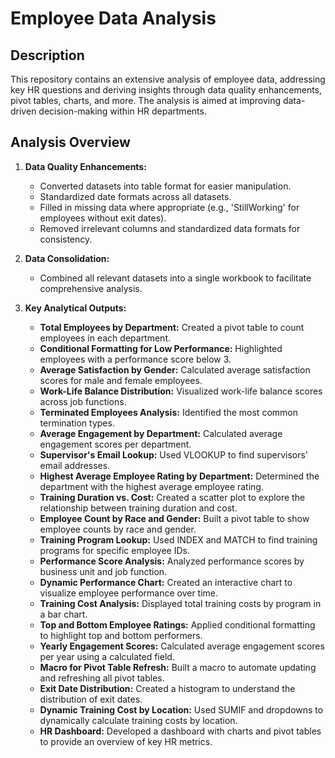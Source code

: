 # Employee Data Analysis

## Description
This repository contains an extensive analysis of employee data, addressing key HR questions and deriving insights through data quality enhancements, pivot tables, charts, and more. The analysis is aimed at improving data-driven decision-making within HR departments.

## Analysis Overview

1. **Data Quality Enhancements:**
   - Converted datasets into table format for easier manipulation.
   - Standardized date formats across all datasets.
   - Filled in missing data where appropriate (e.g., 'StillWorking' for employees without exit dates).
   - Removed irrelevant columns and standardized data formats for consistency.

2. **Data Consolidation:**
   - Combined all relevant datasets into a single workbook to facilitate comprehensive analysis.

3. **Key Analytical Outputs:**
   - **Total Employees by Department:** Created a pivot table to count employees in each department.
   - **Conditional Formatting for Low Performance:** Highlighted employees with a performance score below 3.
   - **Average Satisfaction by Gender:** Calculated average satisfaction scores for male and female employees.
   - **Work-Life Balance Distribution:** Visualized work-life balance scores across job functions.
   - **Terminated Employees Analysis:** Identified the most common termination types.
   - **Average Engagement by Department:** Calculated average engagement scores per department.
   - **Supervisor's Email Lookup:** Used VLOOKUP to find supervisors' email addresses.
   - **Highest Average Employee Rating by Department:** Determined the department with the highest average employee rating.
   - **Training Duration vs. Cost:** Created a scatter plot to explore the relationship between training duration and cost.
   - **Employee Count by Race and Gender:** Built a pivot table to show employee counts by race and gender.
   - **Training Program Lookup:** Used INDEX and MATCH to find training programs for specific employee IDs.
   - **Performance Score Analysis:** Analyzed performance scores by business unit and job function.
   - **Dynamic Performance Chart:** Created an interactive chart to visualize employee performance over time.
   - **Training Cost Analysis:** Displayed total training costs by program in a bar chart.
   - **Top and Bottom Employee Ratings:** Applied conditional formatting to highlight top and bottom performers.
   - **Yearly Engagement Scores:** Calculated average engagement scores per year using a calculated field.
   - **Macro for Pivot Table Refresh:** Built a macro to automate updating and refreshing all pivot tables.
   - **Exit Date Distribution:** Created a histogram to understand the distribution of exit dates.
   - **Dynamic Training Cost by Location:** Used SUMIF and dropdowns to dynamically calculate training costs by location.
   - **HR Dashboard:** Developed a dashboard with charts and pivot tables to provide an overview of key HR metrics.
